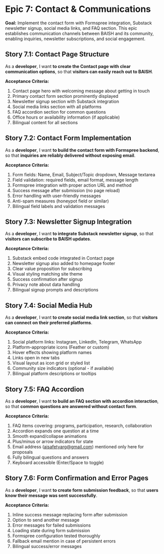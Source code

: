 # Epic 7: Contact & Communications

**Goal:** Implement the contact form with Formspree integration, Substack newsletter signup, social media links, and FAQ section. This epic establishes communication channels between BAISH and its community, enabling inquiries, newsletter subscriptions, and social engagement.

## Story 7.1: Contact Page Structure

As a **developer**,
I want **to create the Contact page with clear communication options**,
so that **visitors can easily reach out to BAISH**.

**Acceptance Criteria:**
1. Contact page hero with welcoming message about getting in touch
2. Primary contact form section prominently displayed
3. Newsletter signup section with Substack integration
4. Social media links section with all platforms
5. FAQ accordion section for common questions
6. Office hours or availability information (if applicable)
7. Bilingual content for all sections

## Story 7.2: Contact Form Implementation

As a **developer**,
I want **to build the contact form with Formspree backend**,
so that **inquiries are reliably delivered without exposing email**.

**Acceptance Criteria:**
1. Form fields: Name, Email, Subject/Topic dropdown, Message textarea
2. Field validation: required fields, email format, message length
3. Formspree integration with proper action URL and method
4. Success message after submission (no page reload)
5. Error handling with user-friendly messages
6. Anti-spam measures (honeypot field or similar)
7. Bilingual field labels and validation messages

## Story 7.3: Newsletter Signup Integration

As a **developer**,
I want **to integrate Substack newsletter signup**,
so that **visitors can subscribe to BAISH updates**.

**Acceptance Criteria:**
1. Substack embed code integrated in Contact page
2. Newsletter signup also added to homepage footer
3. Clear value proposition for subscribing
4. Visual styling matching site theme
5. Success confirmation after signup
6. Privacy note about data handling
7. Bilingual signup prompts and descriptions

## Story 7.4: Social Media Hub

As a **developer**,
I want **to create social media link section**,
so that **visitors can connect on their preferred platforms**.

**Acceptance Criteria:**
1. Social platform links: Instagram, LinkedIn, Telegram, WhatsApp
2. Platform-appropriate icons (Feather or custom)
3. Hover effects showing platform names
4. Links open in new tabs
5. Visual layout as icon grid or styled list
6. Community size indicators (optional - if available)
7. Bilingual platform descriptions or tooltips

## Story 7.5: FAQ Accordion

As a **developer**,
I want **to build an FAQ section with accordion interaction**,
so that **common questions are answered without contact form**.

**Acceptance Criteria:**
1. FAQ items covering: programs, participation, research, collaboration
2. Accordion expands one question at a time
3. Smooth expand/collapse animations
4. Plus/minus or arrow indicators for state
5. Email address (aisafetyarg@gmail.com) mentioned only here for proposals
6. Fully bilingual questions and answers
7. Keyboard accessible (Enter/Space to toggle)

## Story 7.6: Form Confirmation and Error Pages

As a **developer**,
I want **to create form submission feedback**,
so that **users know their message was sent successfully**.

**Acceptance Criteria:**
1. Inline success message replacing form after submission
2. Option to send another message
3. Error messages for failed submissions
4. Loading state during form submission
5. Formspree configuration tested thoroughly
6. Fallback email mention in case of persistent errors
7. Bilingual success/error messages
